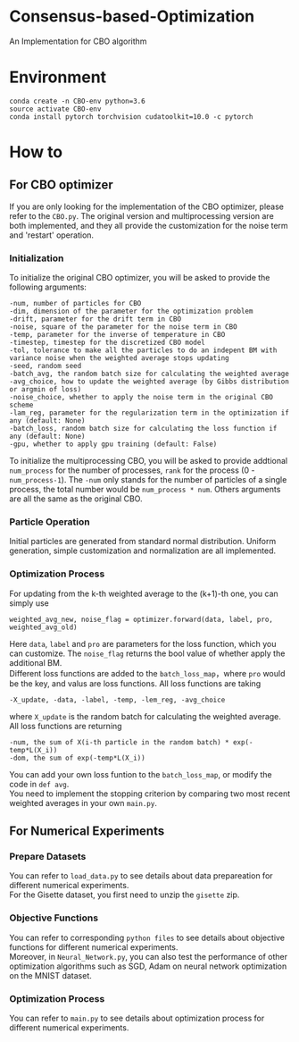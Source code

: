 # Consensus-based-Optimization
An Implementation for CBO algorithm

# Environment
`conda create -n CBO-env python=3.6`<br>
`source activate CBO-env`<br>
`conda install pytorch torchvision cudatoolkit=10.0 -c pytorch`<br>

# How to
## For CBO optimizer
If you are only looking for the implementation of the CBO optimizer, please refer to the `CBO.py`. The original version and multiprocessing version are both implemented, and they all provide the customization for the noise term and 'restart' operation. 
### Initialization
To initialize the original CBO optimizer, you will be asked to provide the following arguments:
```
-num, number of particles for CBO
-dim, dimension of the parameter for the optimization problem
-drift, parameter for the drift term in CBO
-noise, square of the parameter for the noise term in CBO
-temp, parameter for the inverse of temperature in CBO
-timestep, timestep for the discretized CBO model
-tol, tolerance to make all the particles to do an indepent BM with variance noise when the weighted average stops updating
-seed, random seed
-batch_avg, the random batch size for calculating the weighted average
-avg_choice, how to update the weighted average (by Gibbs distribution or argmin of loss)
-noise_choice, whether to apply the noise term in the original CBO scheme
-lam_reg, parameter for the regularization term in the optimization if any (default: None)
-batch_loss, random batch size for calculating the loss function if any (default: None)
-gpu, whether to apply gpu training (default: False)
```
To initialize the multiprocessing CBO, you will be asked to provide addtional `num_process` for the number of processes, `rank` for the process (0 - `num_process-1`). The `-num` only stands for the number of particles of a single process, the total number would be `num_process * num`. Others arguments are all the same as the original CBO.
### Particle Operation
Initial particles are generated from standard normal distribution. Uniform generation, simple customization and normalization are all implemented.
### Optimization Process
For updating from the k-th weighted average to the (k+1)-th one, you can simply use
```
weighted_avg_new, noise_flag = optimizer.forward(data, label, pro, weighted_avg_old)
```
Here `data`, `label` and `pro` are parameters for the loss function, which you can customize. The `noise_flag` returns the bool value of whether apply the additional BM.<br>
Different loss functions are added to the `batch_loss_map`，where `pro` would be the key, and valus are loss functions. All loss functions are taking
```
-X_update, -data, -label, -temp, -lem_reg, -avg_choice
```
where `X_update` is the random batch for calculating the weighted average. All loss functions are returning
```
-num, the sum of X(i-th particle in the random batch) * exp(-temp*L(X_i))
-dom, the sum of exp(-temp*L(X_i))
```

You can add your own loss funtion to the `batch_loss_map`, or modify the code in `def avg`.<br>
You need to implement the stopping criterion by comparing two most recent weighted averages in your own `main.py`.
## For Numerical Experiments
### Prepare Datasets
You can refer to `load_data.py` to see details about data prepareation for different numerical experiments.<br>
For the Gisette dataset, you first need to unzip the `gisette` zip.
### Objective Functions
You can refer to corresponding `python files` to see details about objective functions for different numerical experiments.<br>
Moreover, in `Neural_Network.py`, you can also test the performance of other optimization algorithms such as SGD, Adam on neural network optimization on the MNIST dataset.
### Optimization Process
You can refer to `main.py` to see details about optimization process for different numerical experiments.

